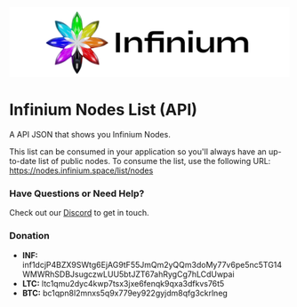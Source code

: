 ![image](https://raw.githubusercontent.com/Infinium-8/brand/master/logo/wordmark/infinium_wordmark_color.png)

# Infinium Nodes List (API)
A API JSON that shows you Infinium Nodes.

This list can be consumed in your application so you'll always have an up-to-date list of public nodes. To consume the list, use the following URL: https://nodes.infinium.space/list/nodes

### Have Questions or Need Help?

Check out our [Discord](https://discord.gg/6xF9EY6ZQr) to get in touch.    

### Donation 
- **INF:** inf1dcjP4BZX9SWtg6EjAG9tF55JmQm2yQQm3doMy77v6pe5nc5TG14WMWRhSDBJsugczwLUU5btJZT67ahRygCg7hLCdUwpai
- **LTC:** ltc1qmu2dyc4kwp7tsx3jxe6fenqk9qxa3dfkvs76t5
- **BTC:** bc1qpn8l2mnxs5q9x779ey922gyjdm8qfg3ckrlneg
